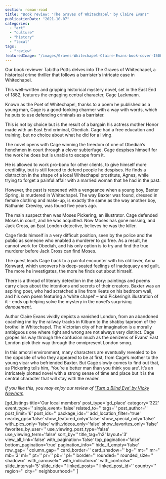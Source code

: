 ```yaml
---
section: roman-road
title: "Book review: 'The Graves of Whitechapel' by Claire Evans"
publicationDate: "2021-10-07"
categories: 
  - "art"
  - "culture"
  - "history"
  - "local"
tags: 
  - "review"
featuredImage: "/images/Graves-Whitechapel-Claire-Evans-book-cover-1500x1000-1.jpg"
---
```


Our book reviewer Tabitha Potts delves into The Graves of Whitechapel, a historical crime thriller that follows a barrister's intricate case in Whitechapel.

This well-written and gripping historical mystery novel, set in the East End of 1882, features the engaging central character, Cage Lackmann. 

Known as the Poet of Whitechapel, thanks to a poem he published as a young man, Cage is a good-looking charmer with a way with words, which he puts to use defending criminals as a barrister. 

This is not by choice but is the result of a bargain his actress mother Honor made with an East End criminal, Obediah. Cage had a free education and training, but no choice about what he did for a living.

The novel opens with Cage winning the freedom of one of Obediah’s henchmen in court through a clever subterfuge. Cage despises himself for the work he does but is unable to escape from it. 

He is allowed to work pro-bono for other clients, to give himself more credibility, but is still forced to defend people he despises. He finds a distraction in the shape of a local Whitechapel prostitute, Agnes, while trying to forget a painful affair with a married woman that he had in the past.

However, the past is reopened with a vengeance when a young boy, Baxter Spring, is murdered in Whitechapel. The way Baxter was found, dressed in female clothing and make-up, is exactly the same as the way another boy, Nathaniel Crewley, was found five years ago. 

The main suspect then was Moses Pickering, an illustrator. Cage defended Moses in court, and he was acquitted. Now Moses has gone missing, and Jack Cross, an East London detective, believes he was the killer.

Cage finds himself in a very difficult position, seen by the police and the public as someone who enabled a murderer to go free. As a result, he cannot work for Obediah, and his only option is to try and find the true murderer before Jack Cross can find Moses. 

The quest leads Cage back to a painful encounter with his old lover, Anna Kenward, which uncovers his deep-seated feelings of inadequacy and guilt. The more he investigates, the more he finds out about himself.

There is a thread of literary detection in the story: paintings and poems carry clues about the intentions and secrets of their creators. Baxter was an aspiring poet, who had scratched a line from Keats on his bedroom wall, and his own poem featuring a ‘white chapel’ – and Pickering’s illustration of it - ends up helping solve the mystery in the novel’s surprising _denouement._ 

Author Claire Evans vividly depicts a vanished London, from an abandoned coaching inn by the railway tracks in Kilburn to the shabby taproom of the brothel in Whitechapel. The Victorian city of her imagination is a morally ambiguous one where right and wrong are not always very distinct. Cage gropes his way through the confusion much as the denizens of Evans’ East London pick their way through the omnipresent London smog.

In this amoral environment, many characters are eventually revealed to be the opposite of who they appeared to be at first, from Cage’s mother to the young vicar who befriended Baxter. But Cage slowly comes to find out that, as Pickering tells him, ‘You’re a better man than you think you are’. It’s an intricately plotted novel with a strong sense of time and place but it is the central character that will stay with the reader.

_If you like this, you may enjoy our review of ['Turn a Blind Eye' by Vicky Newham](https://romanroadlondon.com/turn-a-blind-eye-vicky-newham-book-review/)._

\[gd\_listings title='Our local members' post\_type='gd\_place' category='322' event\_type='' single\_event='false' related\_to='' tags='' post\_author='' post\_limit='6' post\_ids='' package\_ids='' add\_location\_filter='true' nearby\_gps='false' show\_featured\_only='false' show\_special\_only='false' with\_pics\_only='false' with\_videos\_only='false' show\_favorites\_only='false' favorites\_by\_user='' use\_viewing\_post\_type='false' use\_viewing\_term='false' sort\_by='' title\_tag='h2' layout='3' view\_all\_link='false' with\_pagination='false' top\_pagination='false' bottom\_pagination='true' pagination\_info='' hide\_if\_empty='false' row\_gap='' column\_gap='' card\_border='' card\_shadow='' bg='' mt='' mr='' mb='3' ml='' pt='' pr='' pb='' pl='' border='' rounded='' rounded\_size='' shadow='' with\_carousel='' with\_indicators='' with\_controls='' slide\_interval='5' slide\_ride='' linked\_posts='' linked\_post\_id='' country='' region='' city='' neighbourhood='' \]
